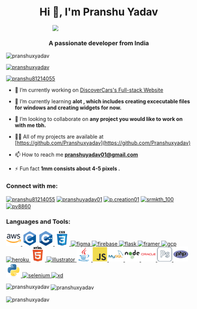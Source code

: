 <h1 align="center">Hi 👋, I'm Pranshu Yadav</h1>
<img src="https://media.giphy.com/media/CuuSHzuc0O166MRfjt/giphy.gif?cid=790b76118p05tpqrrpunnpytog1wirixv4wcfl4trr3vwq0q&ep=v1_gifs_search&rid=giphy.gif&ct=g" style="display: block; margin: 0 auto; width: 50%;">
<h3 align="center">A passionate developer from India</h3>

<p align="left"> <img src="https://komarev.com/ghpvc/?username=pranshuxyadav&label=Profile%20views&color=0e75b6&style=flat" alt="pranshuxyadav" /> </p>

<p align="left"> <a href="https://github.com/ryo-ma/github-profile-trophy"><img src="https://github-profile-trophy.vercel.app/?username=pranshuxyadav" alt="pranshuxyadav" /></a> </p>

<p align="left"> <a href="https://twitter.com/pranshu81214055" target="blank"><img src="https://img.shields.io/twitter/follow/pranshu81214055?logo=twitter&style=for-the-badge" alt="pranshu81214055" /></a> </p>

- 🔭 I’m currently working on [DiscoverCars's Full-stack Website](https://github.com/Pranshuxyadav/discoverycars)

- 🌱 I’m currently learning **alot , which includes creating excecutable files for windows and creating widgets for now.**

- 👯 I’m looking to collaborate on **any project you would like to work on with me tbh.**

- 👨‍💻 All of my projects are available at [https://github.com/Pranshuxyadav](https://github.com/Pranshuxyadav)

- 📫 How to reach me **pranshuyadav01@gmail.com**

- ⚡ Fun fact **1mm consists about 4-5 pixels .**

<h3 align="left">Connect with me:</h3>
<p align="left">
<a href="https://twitter.com/pranshu81214055" target="blank"><img align="center" src="https://raw.githubusercontent.com/rahuldkjain/github-profile-readme-generator/master/src/images/icons/Social/twitter.svg" alt="pranshu81214055" height="30" width="40" /></a>
<a href="https://linkedin.com/in/pranshuyadav01" target="blank"><img align="center" src="https://raw.githubusercontent.com/rahuldkjain/github-profile-readme-generator/master/src/images/icons/Social/linked-in-alt.svg" alt="pranshuyadav01" height="30" width="40" /></a>
<a href="https://www.youtube.com/c/p.creation01" target="blank"><img align="center" src="https://raw.githubusercontent.com/rahuldkjain/github-profile-readme-generator/master/src/images/icons/Social/youtube.svg" alt="p.creation01" height="30" width="40" /></a>
<a href="https://www.codechef.com/users/srmkth_100" target="blank"><img align="center" src="https://cdn.jsdelivr.net/npm/simple-icons@3.1.0/icons/codechef.svg" alt="srmkth_100" height="30" width="40" /></a>
<a href="https://www.hackerrank.com/pv8860" target="blank"><img align="center" src="https://raw.githubusercontent.com/rahuldkjain/github-profile-readme-generator/master/src/images/icons/Social/hackerrank.svg" alt="pv8860" height="30" width="40" /></a>
</p>

<h3 align="left">Languages and Tools:</h3>
<p align="left"> <a href="https://aws.amazon.com" target="_blank" rel="noreferrer"> <img src="https://raw.githubusercontent.com/devicons/devicon/master/icons/amazonwebservices/amazonwebservices-original-wordmark.svg" alt="aws" width="40" height="40"/> </a> <a href="https://www.cprogramming.com/" target="_blank" rel="noreferrer"> <img src="https://raw.githubusercontent.com/devicons/devicon/master/icons/c/c-original.svg" alt="c" width="40" height="40"/> </a> <a href="https://www.w3schools.com/cpp/" target="_blank" rel="noreferrer"> <img src="https://raw.githubusercontent.com/devicons/devicon/master/icons/cplusplus/cplusplus-original.svg" alt="cplusplus" width="40" height="40"/> </a> <a href="https://www.w3schools.com/css/" target="_blank" rel="noreferrer"> <img src="https://raw.githubusercontent.com/devicons/devicon/master/icons/css3/css3-original-wordmark.svg" alt="css3" width="40" height="40"/> </a> <a href="https://www.figma.com/" target="_blank" rel="noreferrer"> <img src="https://www.vectorlogo.zone/logos/figma/figma-icon.svg" alt="figma" width="40" height="40"/> </a> <a href="https://firebase.google.com/" target="_blank" rel="noreferrer"> <img src="https://www.vectorlogo.zone/logos/firebase/firebase-icon.svg" alt="firebase" width="40" height="40"/> </a> <a href="https://flask.palletsprojects.com/" target="_blank" rel="noreferrer"> <img src="https://www.vectorlogo.zone/logos/pocoo_flask/pocoo_flask-icon.svg" alt="flask" width="40" height="40"/> </a> <a href="https://www.framer.com/" target="_blank" rel="noreferrer"> <img src="https://www.vectorlogo.zone/logos/framer/framer-icon.svg" alt="framer" width="40" height="40"/> </a> <a href="https://cloud.google.com" target="_blank" rel="noreferrer"> <img src="https://www.vectorlogo.zone/logos/google_cloud/google_cloud-icon.svg" alt="gcp" width="40" height="40"/> </a> <a href="https://heroku.com" target="_blank" rel="noreferrer"> <img src="https://www.vectorlogo.zone/logos/heroku/heroku-icon.svg" alt="heroku" width="40" height="40"/> </a> <a href="https://www.w3.org/html/" target="_blank" rel="noreferrer"> <img src="https://raw.githubusercontent.com/devicons/devicon/master/icons/html5/html5-original-wordmark.svg" alt="html5" width="40" height="40"/> </a> <a href="https://www.adobe.com/in/products/illustrator.html" target="_blank" rel="noreferrer"> <img src="https://www.vectorlogo.zone/logos/adobe_illustrator/adobe_illustrator-icon.svg" alt="illustrator" width="40" height="40"/> </a> <a href="https://www.java.com" target="_blank" rel="noreferrer"> <img src="https://raw.githubusercontent.com/devicons/devicon/master/icons/java/java-original.svg" alt="java" width="40" height="40"/> </a> <a href="https://developer.mozilla.org/en-US/docs/Web/JavaScript" target="_blank" rel="noreferrer"> <img src="https://raw.githubusercontent.com/devicons/devicon/master/icons/javascript/javascript-original.svg" alt="javascript" width="40" height="40"/> </a> <a href="https://www.mysql.com/" target="_blank" rel="noreferrer"> <img src="https://raw.githubusercontent.com/devicons/devicon/master/icons/mysql/mysql-original-wordmark.svg" alt="mysql" width="40" height="40"/> </a> <a href="https://nodejs.org" target="_blank" rel="noreferrer"> <img src="https://raw.githubusercontent.com/devicons/devicon/master/icons/nodejs/nodejs-original-wordmark.svg" alt="nodejs" width="40" height="40"/> </a> <a href="https://www.oracle.com/" target="_blank" rel="noreferrer"> <img src="https://raw.githubusercontent.com/devicons/devicon/master/icons/oracle/oracle-original.svg" alt="oracle" width="40" height="40"/> </a> <a href="https://www.photoshop.com/en" target="_blank" rel="noreferrer"> <img src="https://raw.githubusercontent.com/devicons/devicon/master/icons/photoshop/photoshop-line.svg" alt="photoshop" width="40" height="40"/> </a> <a href="https://www.php.net" target="_blank" rel="noreferrer"> <img src="https://raw.githubusercontent.com/devicons/devicon/master/icons/php/php-original.svg" alt="php" width="40" height="40"/> </a> <a href="https://www.python.org" target="_blank" rel="noreferrer"> <img src="https://raw.githubusercontent.com/devicons/devicon/master/icons/python/python-original.svg" alt="python" width="40" height="40"/> </a> <a href="https://www.selenium.dev" target="_blank" rel="noreferrer"> <img src="https://raw.githubusercontent.com/detain/svg-logos/780f25886640cef088af994181646db2f6b1a3f8/svg/selenium-logo.svg" alt="selenium" width="40" height="40"/> </a> <a href="https://www.adobe.com/products/xd.html" target="_blank" rel="noreferrer"> <img src="https://cdn.worldvectorlogo.com/logos/adobe-xd.svg" alt="xd" width="40" height="40"/> </a> </p>

<p><img align="left" src="https://github-readme-stats.vercel.app/api/top-langs?username=pranshuxyadav&show_icons=true&locale=en&layout=compact" alt="pranshuxyadav" /></p>

<p>&nbsp;<img align="center" src="https://github-readme-stats.vercel.app/api?username=pranshuxyadav&show_icons=true&locale=en" alt="pranshuxyadav" /></p>

<p><img align="center" src="https://github-readme-streak-stats.herokuapp.com/?user=pranshuxyadav&" alt="pranshuxyadav" /></p>
